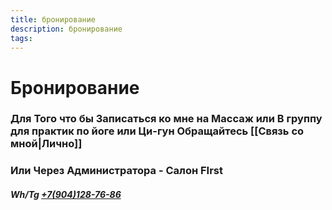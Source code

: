 ```yaml
---
title: бронирование
description: бронирование
tags:
---
```

 
# Бронирование

### Для Того что бы Записаться ко мне на Массаж или В группу для практик по йоге или Ци-гун Обращайтесь [[Связь со мной|Лично]]

### Или Через Администратора - Салон FIrst 
##### Wh/Tg [+7(904)128-76-86](https://t.me/+79041287686)